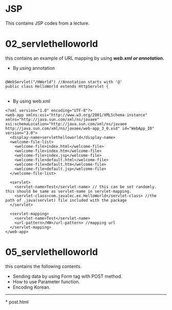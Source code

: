 # JSP
This contains JSP codes from a lecture.

# 02_servlethelloworld
this contains an example of URL mapping by using ***web.xml or annotation.***

* By using annotation
<pre>
<code>
@WebServlet("/HWorld") //Annotation starts with '@'
public class HelloWorld extends HttpServlet {
</code>
</pre>

* By using web.xml
~~~
<?xml version="1.0" encoding="UTF-8"?>
<web-app xmlns:xsi="http://www.w3.org/2001/XMLSchema-instance" xmlns="http://java.sun.com/xml/ns/javaee" xsi:schemaLocation="http://java.sun.com/xml/ns/javaee http://java.sun.com/xml/ns/javaee/web-app_3_0.xsd" id="WebApp_ID" version="3.0">
  <display-name>servlethelloworld</display-name>
  <welcome-file-list>
    <welcome-file>index.html</welcome-file>
    <welcome-file>index.htm</welcome-file>
    <welcome-file>index.jsp</welcome-file>
    <welcome-file>default.html</welcome-file>
    <welcome-file>default.htm</welcome-file>
    <welcome-file>default.jsp</welcome-file>
  </welcome-file-list>
  
  <servlet>
  	<servlet-name>Test</servlet-name> // this can be set randomly. this should be same as servlet-name in servlet-mapping.
  	<servlet-class>com.javalec.ex.HelloWorld</servlet-class> //the path of .java(servlet) file included with the package
  </servlet>
  
  <servlet-mapping>
  	<servlet-name>Test</servlet-name>
  	<url-pattern>/HW</url-pattern> //mapping url
  </servlet-mapping>
</web-app>
~~~

# 05_servlethelloworld
this contains the following contents.
* Sending data by using Form tag with POST method.
* How to use Parameter function.
* Encoding Korean.
<hr />
* post.html
